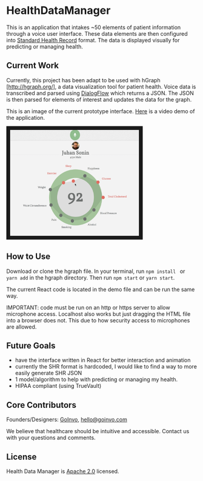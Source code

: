 # HealthDataManager
This is an application that intakes ~50 elements of patient information through a voice user interface. These data elements are then configured into [Standard Health Record](http://standardhealthrecord.org) format. The data is displayed visually for predicting or managing health. 

## Current Work
Currently, this project has been adapt to be used with hGraph [http://hgraph.org/], a data visualization tool for patient health. Voice data is transcribed and parsed using [DialogFlow](https://dialogflow.com) which returns a JSON. The JSON is then parsed for elements of interest and updates the data for the graph. 

This is an image of the current prototype interface. <a href="https://youtu.be/Q_3ly1Erp9o">Here</a> is a video demo of the application.



 <img src="images/hgraph.png" alt="IMAGE ALT TEXT HERE" width="340" height="280" border="10" />



## How to Use
Download or clone the hgraph file. In your terminal, run ```npm install ``` or ```yarn add``` in the hgraph directory. Then run ```npm start``` or ```yarn start```. 

The current React code is located in the demo file and can be run the same way.

IMPORTANT: code must be run on an http or https server to allow microphone access. Localhost also works but just dragging the HTML file into a browser does not. This due to how security access to microphones are allowed.

## Future Goals 
- have the interface written in React for better interaction and animation
- currently the SHR format is hardcoded, I would like to find a way to more easily generate SHR JSON
- 1 model/algorithm to help with predicting or managing my health.
- HIPAA compliant (using TrueVault)

## Core Contributors
Founders/Designers: [GoInvo](http://www.goinvo.com/), [hello@goinvo.com](mailto:hello@goinvo.com)

We believe that healthcare should be intuitive and accessible. Contact us with your questions and comments.

## License
Health Data Manager is [Apache 2.0](https://github.com/goinvo/HealthDataManager/blob/master/LICENSE) licensed.
